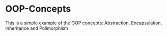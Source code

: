 # OOP-Concepts
This is a simple example of the OOP concepts: Abstraction, Encapsulation, Inheritance and Polimorphism
